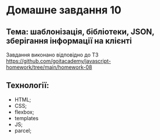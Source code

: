 # Домашне завдання 10
## Тема: шаблонізація, бібліотеки, JSON, зберігання інформації на клієнті

Завдання виконано відповідно до ТЗ https://github.com/goitacademy/javascript-homework/tree/main/homework-08

## Технології:
- HTML;
- CSS;
- flexbox;
- templates
- JS;
- parcel;
